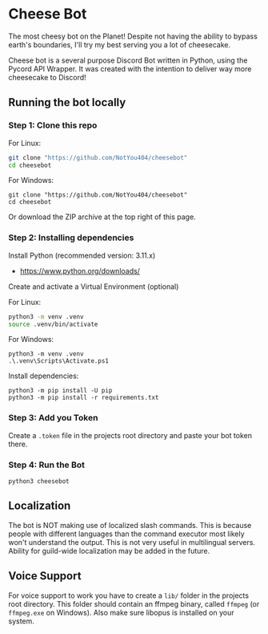 # Cheese Bot

The most cheesy bot on the Planet!
Despite not having the ability to bypass earth's boundaries, I'll try my best serving you a lot of cheesecake.

Cheese bot is a several purpose Discord Bot written in Python, using the Pycord API Wrapper.
It was created with the intention to deliver way more cheesecake to Discord!

## Running the bot locally

### Step 1: Clone this repo

For Linux:

```bash
git clone "https://github.com/NotYou404/cheesebot"
cd cheesebot
```

For Windows:

```pwsh
git clone "https://github.com/NotYou404/cheesebot"
cd cheesebot
```

Or download the ZIP archive at the top right of this page.

### Step 2: Installing dependencies

Install Python (recommended version: 3.11.x)

- <https://www.python.org/downloads/>

Create and activate a Virtual Environment (optional)

For Linux:

```bash
python3 -m venv .venv
source .venv/bin/activate
```

For Windows:

```pwsh
python3 -m venv .venv
.\.venv\Scripts\Activate.ps1
```

Install dependencies:

```shell
python3 -m pip install -U pip
python3 -m pip install -r requirements.txt
```

### Step 3: Add you Token

Create a `.token` file in the projects root directory and paste your bot token there.

### Step 4: Run the Bot

```shell
python3 cheesebot
```

## Localization

The bot is NOT making use of localized slash commands. This is because people with different languages than the command executor most likely won't understand the output. This is not very useful in multilingual servers. Ability for guild-wide localization may be added in the future.

## Voice Support

For voice support to work you have to create a `lib/` folder in the projects root directory. This folder should contain an ffmpeg binary, called `ffmpeg` (or `ffmpeg.exe` on Windows). Also make sure libopus is installed on your system.
